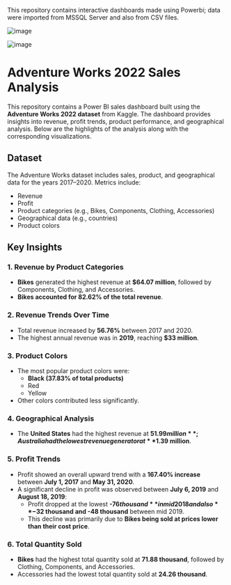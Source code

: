 This repository contains interactive dashboards made using Powerbi; data were imported from MSSQL Server and also from CSV files.

![image](https://github.com/user-attachments/assets/f279bb33-e7b5-45a7-9df8-6c769b83df5c)

![image](https://github.com/user-attachments/assets/d498cbc5-54ed-4b00-94eb-b38d3eadd3f8)

# Adventure Works 2022 Sales Analysis

This repository contains a Power BI sales dashboard built using the **Adventure Works 2022 dataset** from Kaggle. The dashboard provides insights into revenue, profit trends, product performance, and geographical analysis. Below are the highlights of the analysis along with the corresponding visualizations.

## Dataset
The Adventure Works dataset includes sales, product, and geographical data for the years 2017–2020. Metrics include:
- Revenue
- Profit
- Product categories (e.g., Bikes, Components, Clothing, Accessories)
- Geographical data (e.g., countries)
- Product colors

## Key Insights

### 1. Revenue by Product Categories
- **Bikes** generated the highest revenue at **$64.07 million**, followed by Components, Clothing, and Accessories.
- **Bikes accounted for 82.62% of the total revenue**.

### 2. Revenue Trends Over Time
- Total revenue increased by **56.76%** between 2017 and 2020.
- The highest annual revenue was in **2019**, reaching **$33 million**.

### 3. Product Colors
- The most popular product colors were:
  - **Black (37.83% of total products)**
  - Red
  - Yellow
- Other colors contributed less significantly.

### 4. Geographical Analysis
- The **United States** had the highest revenue at **$51.99 million**; Australia had the lowest revenue generator at **$1.39 million**.

### 5. Profit Trends
- Profit showed an overall upward trend with a **167.40% increase** between **July 1, 2017** and **May 31, 2020**.
- A significant decline in profit was observed between **July 6, 2019** and **August 18, 2019**:
  - Profit dropped at the lowest **-$76 thousand** in mid 2018 and also **-$32 thousand and 
  -48 thousand** between mid 2019.
  - This decline was primarily due to **Bikes being sold at prices lower than their cost price**.

### 6. Total Quantity Sold
- **Bikes** had the highest total quantity sold at **71.88 thousand**, followed by Clothing, Components, and Accessories.
- Accessories had the lowest total quantity sold at **24.26 thousand**.






